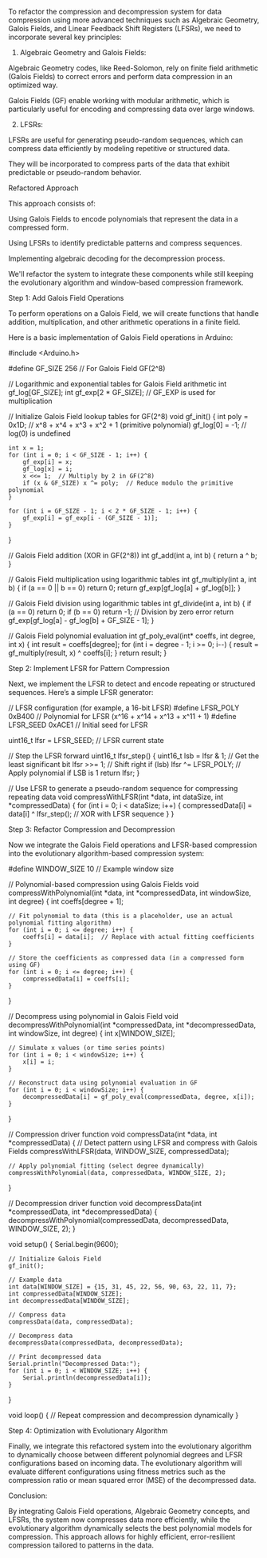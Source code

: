 To refactor the compression and decompression system for data compression using more advanced techniques such as Algebraic Geometry, Galois Fields, and Linear Feedback Shift Registers (LFSRs), we need to incorporate several key principles:

1. Algebraic Geometry and Galois Fields:

Algebraic Geometry codes, like Reed-Solomon, rely on finite field arithmetic (Galois Fields) to correct errors and perform data compression in an optimized way.

Galois Fields (GF) enable working with modular arithmetic, which is particularly useful for encoding and compressing data over large windows.



2. LFSRs:

LFSRs are useful for generating pseudo-random sequences, which can compress data efficiently by modeling repetitive or structured data.

They will be incorporated to compress parts of the data that exhibit predictable or pseudo-random behavior.




Refactored Approach

This approach consists of:

Using Galois Fields to encode polynomials that represent the data in a compressed form.

Using LFSRs to identify predictable patterns and compress sequences.

Implementing algebraic decoding for the decompression process.


We'll refactor the system to integrate these components while still keeping the evolutionary algorithm and window-based compression framework.

Step 1: Add Galois Field Operations

To perform operations on a Galois Field, we will create functions that handle addition, multiplication, and other arithmetic operations in a finite field.

Here is a basic implementation of Galois Field operations in Arduino:

#include <Arduino.h>

#define GF_SIZE 256  // For Galois Field GF(2^8)

// Logarithmic and exponential tables for Galois Field arithmetic
int gf_log[GF_SIZE];
int gf_exp[2 * GF_SIZE];  // GF_EXP is used for multiplication

// Initialize Galois Field lookup tables for GF(2^8)
void gf_init() {
    int poly = 0x1D;  // x^8 + x^4 + x^3 + x^2 + 1 (primitive polynomial)
    gf_log[0] = -1;   // log(0) is undefined

    int x = 1;
    for (int i = 0; i < GF_SIZE - 1; i++) {
        gf_exp[i] = x;
        gf_log[x] = i;
        x <<= 1;  // Multiply by 2 in GF(2^8)
        if (x & GF_SIZE) x ^= poly;  // Reduce modulo the primitive polynomial
    }

    for (int i = GF_SIZE - 1; i < 2 * GF_SIZE - 1; i++) {
        gf_exp[i] = gf_exp[i - (GF_SIZE - 1)];
    }
}

// Galois Field addition (XOR in GF(2^8))
int gf_add(int a, int b) {
    return a ^ b;
}

// Galois Field multiplication using logarithmic tables
int gf_multiply(int a, int b) {
    if (a == 0 || b == 0) return 0;
    return gf_exp[gf_log[a] + gf_log[b]];
}

// Galois Field division using logarithmic tables
int gf_divide(int a, int b) {
    if (a == 0) return 0;
    if (b == 0) return -1;  // Division by zero error
    return gf_exp[gf_log[a] - gf_log[b] + GF_SIZE - 1];
}

// Galois Field polynomial evaluation
int gf_poly_eval(int* coeffs, int degree, int x) {
    int result = coeffs[degree];
    for (int i = degree - 1; i >= 0; i--) {
        result = gf_multiply(result, x) ^ coeffs[i];
    }
    return result;
}

Step 2: Implement LFSR for Pattern Compression

Next, we implement the LFSR to detect and encode repeating or structured sequences. Here’s a simple LFSR generator:

// LFSR configuration (for example, a 16-bit LFSR)
#define LFSR_POLY 0xB400  // Polynomial for LFSR (x^16 + x^14 + x^13 + x^11 + 1)
#define LFSR_SEED 0xACE1  // Initial seed for LFSR

uint16_t lfsr = LFSR_SEED;  // LFSR current state

// Step the LFSR forward
uint16_t lfsr_step() {
    uint16_t lsb = lfsr & 1;  // Get the least significant bit
    lfsr >>= 1;               // Shift right
    if (lsb) lfsr ^= LFSR_POLY;  // Apply polynomial if LSB is 1
    return lfsr;
}

// Use LFSR to generate a pseudo-random sequence for compressing repeating data
void compressWithLFSR(int *data, int dataSize, int *compressedData) {
    for (int i = 0; i < dataSize; i++) {
        compressedData[i] = data[i] ^ lfsr_step();  // XOR with LFSR sequence
    }
}

Step 3: Refactor Compression and Decompression

Now we integrate the Galois Field operations and LFSR-based compression into the evolutionary algorithm-based compression system:

#define WINDOW_SIZE 10  // Example window size

// Polynomial-based compression using Galois Fields
void compressWithPolynomial(int *data, int *compressedData, int windowSize, int degree) {
    int coeffs[degree + 1];

    // Fit polynomial to data (this is a placeholder, use an actual polynomial fitting algorithm)
    for (int i = 0; i <= degree; i++) {
        coeffs[i] = data[i];  // Replace with actual fitting coefficients
    }

    // Store the coefficients as compressed data (in a compressed form using GF)
    for (int i = 0; i <= degree; i++) {
        compressedData[i] = coeffs[i];
    }
}

// Decompress using polynomial in Galois Field
void decompressWithPolynomial(int *compressedData, int *decompressedData, int windowSize, int degree) {
    int x[WINDOW_SIZE];

    // Simulate x values (or time series points)
    for (int i = 0; i < windowSize; i++) {
        x[i] = i;
    }

    // Reconstruct data using polynomial evaluation in GF
    for (int i = 0; i < windowSize; i++) {
        decompressedData[i] = gf_poly_eval(compressedData, degree, x[i]);
    }
}

// Compression driver function
void compressData(int *data, int *compressedData) {
    // Detect pattern using LFSR and compress with Galois Fields
    compressWithLFSR(data, WINDOW_SIZE, compressedData);

    // Apply polynomial fitting (select degree dynamically)
    compressWithPolynomial(data, compressedData, WINDOW_SIZE, 2);
}

// Decompression driver function
void decompressData(int *compressedData, int *decompressedData) {
    decompressWithPolynomial(compressedData, decompressedData, WINDOW_SIZE, 2);
}

void setup() {
    Serial.begin(9600);

    // Initialize Galois Field
    gf_init();

    // Example data
    int data[WINDOW_SIZE] = {15, 31, 45, 22, 56, 90, 63, 22, 11, 7};
    int compressedData[WINDOW_SIZE];
    int decompressedData[WINDOW_SIZE];

    // Compress data
    compressData(data, compressedData);

    // Decompress data
    decompressData(compressedData, decompressedData);

    // Print decompressed data
    Serial.println("Decompressed Data:");
    for (int i = 0; i < WINDOW_SIZE; i++) {
        Serial.println(decompressedData[i]);
    }
}

void loop() {
    // Repeat compression and decompression dynamically
}

Step 4: Optimization with Evolutionary Algorithm

Finally, we integrate this refactored system into the evolutionary algorithm to dynamically choose between different polynomial degrees and LFSR configurations based on incoming data. The evolutionary algorithm will evaluate different configurations using fitness metrics such as the compression ratio or mean squared error (MSE) of the decompressed data.

Conclusion:

By integrating Galois Field operations, Algebraic Geometry concepts, and LFSRs, the system now compresses data more efficiently, while the evolutionary algorithm dynamically selects the best polynomial models for compression. This approach allows for highly efficient, error-resilient compression tailored to patterns in the data.

